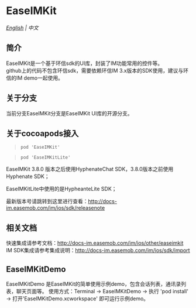 # EaseIMKit

*[English](README.en.md) | 中文*

## 简介
EaseIMKit是一个基于环信sdk的UI库，封装了IM功能常用的控件等。</br>
github上的代码不包含环信sdk，需要依赖环信IM 3.x版本的SDK使用，建议与环信的IM demo一起使用。

## 关于分支
当前分支EaseIMKit分支是EaseIMKit UI库的开源分支。

## 关于cocoapods接入 
>```
>pod 'EaseIMKit'
>```

>```
>pod 'EaseIMKitLite'
>```

EaseIMKit 3.8.0 版本之后使用HyphenateChat SDK，3.8.0版本之前使用Hyphenate SDK；

EaseIMKitLite中使用的是HypheanteLite SDK；

最新版本号请跳转到这里进行查看：http://docs-im.easemob.com/im/ios/sdk/releasenote

## 相关文档
快速集成请参考文档：http://docs-im.easemob.com/im/ios/other/easeimkit</br>
IM SDK集成请参考集成说明：http://docs-im.easemob.com/im/ios/sdk/import

## EaseIMKitDemo 
EaseIMKitDemo 是EaseIMKit的简单使用示例demo，包含会话列表，通讯录列表，聊天页面等。
使用方式：Terminal -> EaseIMKitDemo -> 执行 'pod install' -> 打开'EaseIMKitDemo.xcworkspace' 即可运行示例demo。
